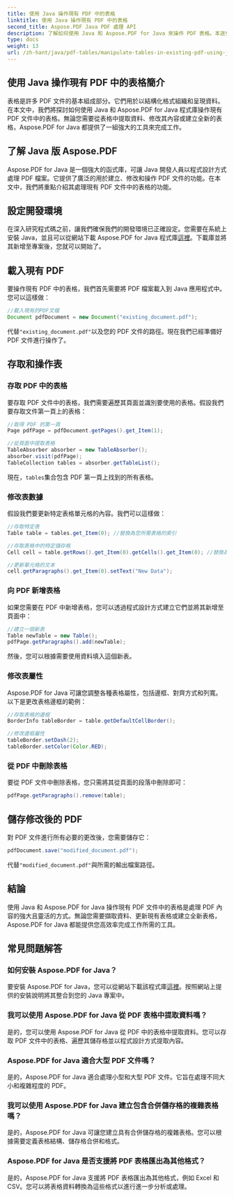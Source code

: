 ```yaml
---
title: 使用 Java 操作現有 PDF 中的表格
linktitle: 使用 Java 操作現有 PDF 中的表格
second_title: Aspose.PDF Java PDF 處理 API
description: 了解如何使用 Java 和 Aspose.PDF for Java 來操作 PDF 表格。本逐步指南涵蓋了表格提取、修改等有效 PDF 處理的內容。
type: docs
weight: 13
url: /zh-hant/java/pdf-tables/manipulate-tables-in-existing-pdf-using-java/
---
```


## 使用 Java 操作現有 PDF 中的表格簡介

表格是許多 PDF 文件的基本組成部分。它們用於以結構化格式組織和呈現資料。在本文中，我們將探討如何使用 Java 和 Aspose.PDF for Java 程式庫操作現有 PDF 文件中的表格。無論您需要從表格中提取資料、修改其內容或建立全新的表格，Aspose.PDF for Java 都提供了一組強大的工具來完成工作。

## 了解 Java 版 Aspose.PDF

Aspose.PDF for Java 是一個強大的函式庫，可讓 Java 開發人員以程式設計方式處理 PDF 檔案。它提供了廣泛的用於建立、修改和操作 PDF 文件的功能。在本文中，我們將重點介紹其處理現有 PDF 文件中的表格的功能。

## 設定開發環境

在深入研究程式碼之前，讓我們確保我們的開發環境已正確設定。您需要在系統上安裝 Java，並且可以從網站下載 Aspose.PDF for Java 程式庫[這裡](https://releases.aspose.com/pdf/java/)。下載庫並將其新增至專案後，您就可以開始了。

## 載入現有 PDF

要操作現有 PDF 中的表格，我們首先需要將 PDF 檔案載入到 Java 應用程式中。您可以這樣做：

```java
//載入現有的PDF文檔
Document pdfDocument = new Document("existing_document.pdf");
```

代替`"existing_document.pdf"`以及您的 PDF 文件的路徑。現在我們已經準備好 PDF 文件進行操作了。

## 存取和操作表

### 存取 PDF 中的表格

要存取 PDF 文件中的表格，我們需要遍歷其頁面並識別要使用的表格。假設我們要存取文件第一頁上的表格：

```java
//取得 PDF 的第一頁
Page pdfPage = pdfDocument.getPages().get_Item(1);

//從頁面中提取表格
TableAbsorber absorber = new TableAbsorber();
absorber.visit(pdfPage);
TableCollection tables = absorber.getTableList();
```

現在，`tables`集合包含 PDF 第一頁上找到的所有表格。

### 修改表數據

假設我們要更新特定表格單元格的內容。我們可以這樣做：

```java
//存取特定表
Table table = tables.get_Item(0); //替換為您所需表格的索引

//存取表格中的特定儲存格
Cell cell = table.getRows().get_Item(0).getCells().get_Item(0); //替換為行索引和列索引

//更新單元格的文本
cell.getParagraphs().get_Item(0).setText("New Data");
```

### 向 PDF 新增表格

如果您需要在 PDF 中新增表格，您可以透過程式設計方式建立它們並將其新增至頁面中：

```java
//建立一個新表
Table newTable = new Table();
pdfPage.getParagraphs().add(newTable);
```

然後，您可以根據需要使用資料填入這個新表。

### 修改表屬性

Aspose.PDF for Java 可讓您調整各種表格屬性，包括邊框、對齊方式和列寬。以下是更改表格邊框的範例：

```java
//存取表格的邊框
BorderInfo tableBorder = table.getDefaultCellBorder();

//修改邊框屬性
tableBorder.setDash(2);
tableBorder.setColor(Color.RED);
```

### 從 PDF 中刪除表格

要從 PDF 文件中刪除表格，您只需將其從頁面的段落中刪除即可：

```java
pdfPage.getParagraphs().remove(table);
```

## 儲存修改後的 PDF

對 PDF 文件進行所有必要的更改後，您需要儲存它：

```java
pdfDocument.save("modified_document.pdf");
```

代替`"modified_document.pdf"`與所需的輸出檔案路徑。

## 結論

使用 Java 和 Aspose.PDF for Java 操作現有 PDF 文件中的表格是處理 PDF 內容的強大且靈活的方式。無論您需要擷取資料、更新現有表格或建立全新表格，Aspose.PDF for Java 都能提供您高效率完成工作所需的工具。

## 常見問題解答

### 如何安裝 Aspose.PDF for Java？

要安裝 Aspose.PDF for Java，您可以從網站下載該程式庫[這裡](https://releases.aspose.com/pdf/java/)。按照網站上提供的安裝說明將其整合到您的 Java 專案中。

### 我可以使用 Aspose.PDF for Java 從 PDF 表格中提取資料嗎？

是的，您可以使用 Aspose.PDF for Java 從 PDF 中的表格中提取資料。您可以存取 PDF 文件中的表格、遍歷其儲存格並以程式設計方式提取內容。

### Aspose.PDF for Java 適合大型 PDF 文件嗎？

是的，Aspose.PDF for Java 適合處理小型和大型 PDF 文件。它旨在處理不同大小和複雜程度的 PDF。

### 我可以使用 Aspose.PDF for Java 建立包含合併儲存格的複雜表格嗎？

是的，Aspose.PDF for Java 可讓您建立具有合併儲存格的複雜表格。您可以根據需要定義表格結構、儲存格合併和格式。

### Aspose.PDF for Java 是否支援將 PDF 表格匯出為其他格式？

是的，Aspose.PDF for Java 支援將 PDF 表格匯出為其他格式，例如 Excel 和 CSV。您可以將表格資料轉換為這些格式以進行進一步分析或處理。